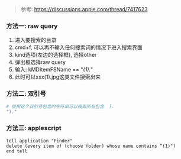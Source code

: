 > 参考: https://discussions.apple.com/thread/7417623

### 方法一: raw query
1. 进入要搜索的目录
2. cmd+f, 可以再不输入任何搜索词的情况下进入搜索界面
3. kind选项(左边的选择框), 选择other
4. 弹出框选择raw query
5. 输入: kMDItemFSName == "*(1).*"
6. 此时可以xxx(1).jpg这类文件搜索出来


### 方法二: 双引号
```sh
# 使用这个双引号包含的字符串可以搜索所有包含  ).
")."
```

### 方法三: applescript

```applescipt
tell application "Finder"
delete (every item of (choose folder) whose name contains “(1)")
end tell
```